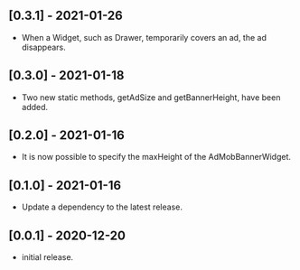 ## [0.3.1] - 2021-01-26

* When a Widget, such as Drawer, temporarily covers an ad, the ad disappears.

## [0.3.0] - 2021-01-18

* Two new static methods, getAdSize and getBannerHeight, have been added.

## [0.2.0] - 2021-01-16

* It is now possible to specify the maxHeight of the AdMobBannerWidget.

## [0.1.0] - 2021-01-16

* Update a dependency to the latest release.

## [0.0.1] - 2020-12-20

* initial release.